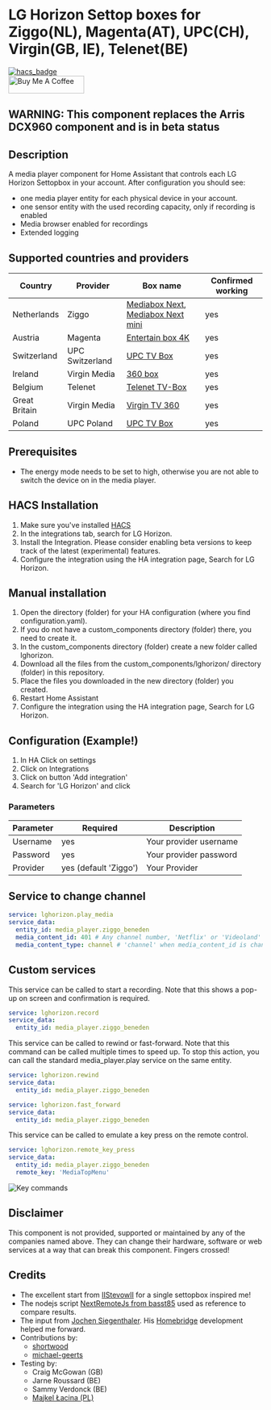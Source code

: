
<!-- # LG Horizon Settop boxes (Ziggo, Telenet, Magenta, UPC, Virgin) -->
# LG Horizon Settop boxes for Ziggo(NL), Magenta(AT), UPC(CH), Virgin(GB, IE), Telenet(BE)


[![hacs_badge](https://img.shields.io/badge/HACS-Default-41BDF5.svg?style=for-the-badge)](https://github.com/hacs/integration)
<br><a href="https://www.buymeacoffee.com/sholofly" target="_blank"><img src="https://cdn.buymeacoffee.com/buttons/default-black.png" width="150px" height="35px" alt="Buy Me A Coffee" style="height: 35px !important;width: 150px !important;" ></a>

## WARNING: This component replaces the Arris DCX960 component and is in beta status


## Description

A media player component for Home Assistant that controls each LG Horizon Settopbox in your account. After configuration you should see:
- one media player entity for each physical device in your account.
- one sensor entity with the used recording capacity, only if recording is enabled
- Media browser enabled for recordings
- Extended logging
## Supported countries and providers

| Country | Provider | Box name | Confirmed working
| --- | ----------- | --- | -----------|
| Netherlands | Ziggo | [Mediabox Next](https://www.ziggo.nl/televisie/mediaboxen/mediabox-next#ziggo-tv), [Mediabox Next mini](https://www.ziggo.nl/televisie/mediaboxen/next-mini) | yes
| Austria | Magenta | [Entertain box 4K](https://www.magenta.at/entertain-box) | yes
| Switzerland | UPC Switzerland | [UPC TV Box](https://www.upc.ch/en/television/learn-about-tv/tv/) | yes
| Ireland | Virgin Media | [360 box](https://www.virginmedia.ie/virgintv360support/) | yes
| Belgium | Telenet | [Telenet TV-Box](https://www2.telenet.be/nl/klantenservice/ontdek-de-telenet-tv-box/) | yes
| Great Britain | Virgin Media | [Virgin TV 360](https://www.virginmedia.com/shop/tv/virgin-tv-360) | yes
| Poland | UPC Poland | [UPC TV Box](https://www.upc.pl/telewizja/poznaj/poznaj-nasza-telewizje/dekoder-4k/) | yes
## Prerequisites

- The energy mode needs to be set to high, otherwise you are not able to switch the device on in the media player.

## HACS Installation

1. Make sure you've installed [HACS](https://hacs.xyz/docs/installation/prerequisites)
2. In the integrations tab, search for LG Horizon.
3. Install the Integration. Please consider enabling beta versions to keep track of the latest (experimental) features.
4. Configure the integration using the HA integration page, Search for LG Horizon.

## Manual installation

1. Open the directory (folder) for your HA configuration (where you find configuration.yaml).
2. If you do not have a custom_components directory (folder) there, you need to create it.
3. In the custom_components directory (folder) create a new folder called lghorizon.
4. Download all the files from the custom_components/lghorizon/ directory (folder) in this repository.
5. Place the files you downloaded in the new directory (folder) you created.
6. Restart Home Assistant
7. Configure the integration using the HA integration page, Search for LG Horizon.

## Configuration (Example!)

1. In HA Click on settings
2. Click on Integrations
3. Click on button 'Add integration'
4. Search for 'LG Horizon' and click

### Parameters

| Parameter | Required | Description
| --- | --- | --- |
| Username | yes | Your provider username |
| Password | yes | Your provider password |
| Provider  | yes (default 'Ziggo')| Your Provider |


## Service to change channel

```yaml
service: lghorizon.play_media
service_data:
  entity_id: media_player.ziggo_beneden
  media_content_id: 401 # Any channel number, 'Netflix' or 'Videoland'
  media_content_type: channel # 'channel' when media_content_id is channelnumber, 'app' when media_content_id is 'Netflix' or 'Videoland'
```

## Custom services

This service can be called to start a recording. Note that this shows a pop-up on screen and confirmation is required.

```yaml
service: lghorizon.record
service_data:
  entity_id: media_player.ziggo_beneden
```

This service can be called to rewind or fast-forward.
Note that this command can be called multiple times to speed up.
To stop this action, you can call the standard media_player.play service on the same entity.

```yaml
service: lghorizon.rewind
service_data:
  entity_id: media_player.ziggo_beneden

service: lghorizon.fast_forward
service_data:
  entity_id: media_player.ziggo_beneden
```

This service can be called to emulate a key press on the remote control.

```yaml
service: lghorizon.remote_key_press
service_data:
  entity_id: media_player.ziggo_beneden
  remote_key: 'MediaTopMenu'
```
![Key commands](images/remote.png)

## Disclaimer

This component is not provided, supported or maintained by any of the companies named above. They can change their hardware, software or web services at a way that can break this  component. Fingers crossed!
## Credits

- The excellent start from [IIStevowII](https://github.com/IIStevowII/ziggo-mediabox-next) for a single settopbox inspired me!
- The nodejs script [NextRemoteJs from basst85](https://github.com/basst85/NextRemoteJs/) used as reference to compare results.
- The input from [Jochen Siegenthaler](https://github.com/jsiegenthaler/). His [Homebridge](https://github.com/jsiegenthaler/homebridge-eosstb) development helped me forward.
- Contributions by:
  - [shortwood](https://github.com/shortwood)
  - [michael-geerts](https://github.com/michael-geerts)
- Testing by:
  - Craig McGowan (GB)
  - Jarne Roussard (BE)
  - Sammy Verdonck (BE)
  - [Majkel Łacina (PL)](https://github.com/lacinamichal)
